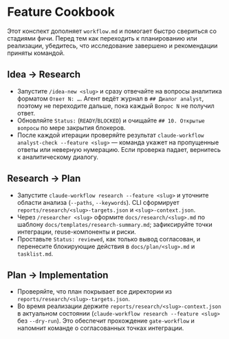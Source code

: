 # Feature Cookbook

Этот конспект дополняет `workflow.md` и помогает быстро свериться со стадиями
фичи. Перед тем как переходить к планированию или реализации, убедитесь, что
исследование завершено и рекомендации приняты командой.

## Idea → Research
- Запустите `/idea-new <slug>` и сразу отвечайте на вопросы аналитика форматом `Ответ N: …`. Агент ведёт журнал в `## Диалог analyst`, поэтому не переходите дальше, пока каждый `Вопрос N` не получил ответ.
- Обновляйте `Status:` (`READY`/`BLOCKED`) и очищайте `## 10. Открытые вопросы` по мере закрытия блокеров.
- После каждой итерации проверяйте результат `claude-workflow analyst-check --feature <slug>` — команда укажет на пропущенные ответы или неверную нумерацию. Если проверка падает, вернитесь к аналитическому диалогу.

## Research → Plan
- Запустите `claude-workflow research --feature <slug>` и уточните области
  анализа (`--paths`, `--keywords`). CLI сформирует `reports/research/<slug>-targets.json`
  и `<slug>-context.json`.
- Через `/researcher <slug>` оформите `docs/research/<slug>.md` по шаблону
  `docs/templates/research-summary.md`; зафиксируйте точки интеграции,
  reuse-компоненты и риски.
- Проставьте `Status: reviewed`, как только вывод согласован, и перенесите
  блокирующие действия в `docs/plan/<slug>.md` и `tasklist.md`.

## Plan → Implementation
- Проверяйте, что план покрывает все директории из `reports/research/<slug>-targets.json`.
- Во время реализации держите `reports/research/<slug>-context.json` в актуальном
  состоянии (`claude-workflow research --feature <slug>` без `--dry-run`). Это
  обеспечит прохождение `gate-workflow` и напомнит команде о согласованных
  точках интеграции.
